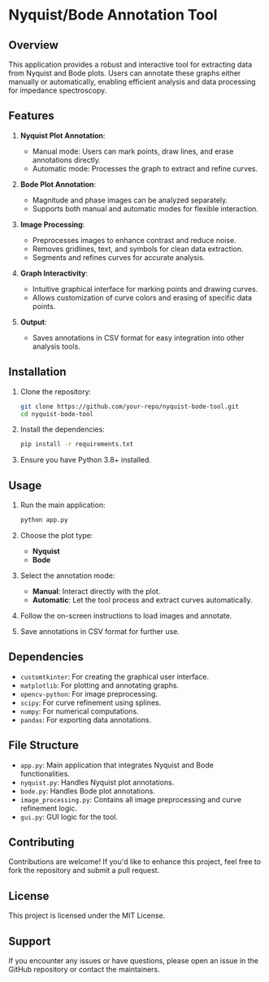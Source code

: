 # Nyquist/Bode Annotation Tool

## Overview

This application provides a robust and interactive tool for extracting data from Nyquist and Bode plots. Users can annotate these graphs either manually or automatically, enabling efficient analysis and data processing for impedance spectroscopy.

## Features

1. **Nyquist Plot Annotation**:
   - Manual mode: Users can mark points, draw lines, and erase annotations directly.
   - Automatic mode: Processes the graph to extract and refine curves.

2. **Bode Plot Annotation**:
   - Magnitude and phase images can be analyzed separately.
   - Supports both manual and automatic modes for flexible interaction.

3. **Image Processing**:
   - Preprocesses images to enhance contrast and reduce noise.
   - Removes gridlines, text, and symbols for clean data extraction.
   - Segments and refines curves for accurate analysis.

4. **Graph Interactivity**:
   - Intuitive graphical interface for marking points and drawing curves.
   - Allows customization of curve colors and erasing of specific data points.

5. **Output**:
   - Saves annotations in CSV format for easy integration into other analysis tools.

## Installation

1. Clone the repository:
   ```bash
   git clone https://github.com/your-repo/nyquist-bode-tool.git
   cd nyquist-bode-tool
   ```

2. Install the dependencies:
   ```bash
   pip install -r requirements.txt
   ```

3. Ensure you have Python 3.8+ installed.

## Usage

1. Run the main application:
   ```bash
   python app.py
   ```

2. Choose the plot type:
   - **Nyquist**
   - **Bode**

3. Select the annotation mode:
   - **Manual**: Interact directly with the plot.
   - **Automatic**: Let the tool process and extract curves automatically.

4. Follow the on-screen instructions to load images and annotate.

5. Save annotations in CSV format for further use.

## Dependencies

- `customtkinter`: For creating the graphical user interface.
- `matplotlib`: For plotting and annotating graphs.
- `opencv-python`: For image preprocessing.
- `scipy`: For curve refinement using splines.
- `numpy`: For numerical computations.
- `pandas`: For exporting data annotations.

## File Structure

- `app.py`: Main application that integrates Nyquist and Bode functionalities.
- `nyquist.py`: Handles Nyquist plot annotations.
- `bode.py`: Handles Bode plot annotations.
- `image_processing.py`: Contains all image preprocessing and curve refinement logic.
- `gui.py`: GUI logic for the tool.

## Contributing

Contributions are welcome! If you'd like to enhance this project, feel free to fork the repository and submit a pull request.

## License

This project is licensed under the MIT License.

## Support

If you encounter any issues or have questions, please open an issue in the GitHub repository or contact the maintainers.